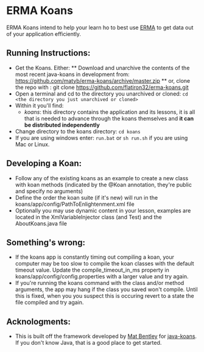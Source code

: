 ERMA Koans
==========

ERMA Koans intend to help your learn ho to best use [ERMA](https://github.com/erma/erma) to get data out of your application efficiently.

Running Instructions:
---------------------
* Get the Koans. Either:
** Download and unarchive the contents of the most recent java-koans in development from:
https://github.com/matyb/erma-koans/archive/master.zip
** or, clone the repo with :
git clone https://github.com/flatiron32/erma-koans.git
* Open a terminal and cd to the directory you unarchived or cloned:
```cd <the directory you just unarchived or cloned>```
* Within it you'll find:
    * *koans*: this directory contains the application and its lessons, it is all that is needed to advance through the koans themselves and **it can be distributed independently**
* Change directory to the koans directory: ```cd koans```
* If you are using windows enter: ```run.bat``` or ```sh run.sh``` if you are using Mac or Linux.

Developing a Koan:
-----------------
* Follow any of the existing koans as an example to create a new class with koan methods (indicated by the @Koan annotation, they're public and specify no arguments)
* Define the order the koan suite (if it's new) will run in the koans/app/config/PathToEnlightenment.xml file
* Optionally you may use dynamic content in your lesson, examples are located in the XmlVariableInjector class (and Test) and the AboutKoans.java file

Something's wrong:
------------------
* If the koans app is constantly timing out compiling a koan, your computer may be too slow to compile the koan classes with the default timeout value. Update the compile_timeout_in_ms property in koans/app/config/config.properties with a larger value and try again.
* If you're running the koans command with the class and/or method arguments, the app may hang if the class you saved won't compile. Until this is fixed, when you you suspect this is occuring revert to a state the file compiled and try again.

Acknologments:
------------------
* This is built off the framework developed by [Mat Bentley](https://github.com/matyb) for [java-koans](https://github.com/matyb/java-koans). If you don't know Java, that is a good place to get started.
